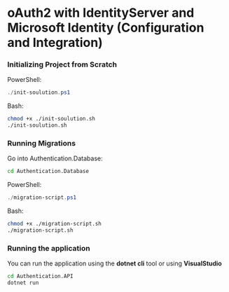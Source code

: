 # oAuth2 with IdentityServer and Microsoft Identity (Configuration and Integration)


### Initializing Project from Scratch

PowerShell:
```powershell
./init-soulution.ps1
```

Bash:
```bash
chmod +x ./init-soulution.sh
./init-soulution.sh
```


### Running Migrations

Go into Authentication.Database:
```bash
cd Authentication.Database
```
PowerShell:
```powershell
./migration-script.ps1
```

Bash:
```bash
chmod +x ./migration-script.sh
./migration-script.sh
```

### Running the application

You can run the application using the **dotnet cli** tool or using **VisualStudio**
```bash
cd Authentication.API
dotnet run
```

